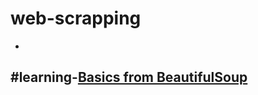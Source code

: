 # web-scrapping
-
#learning-[Basics from BeautifulSoup](https://github.com/sarwes/web-scrapping/blob/main/coreyms.py)
-
